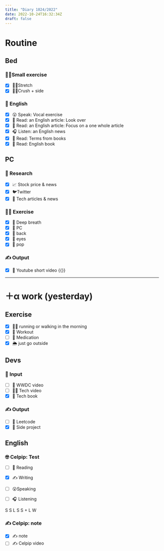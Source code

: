 ```yaml
---
title: "Diary 1024/2022"  
date: 2022-10-24T16:32:34Z
draft: false
---
```

# Routine

## Bed

### 🧘‍♀️Small exercise

- [x]  🤸‍♂️Stretch
- [x]  🧎‍♀️Crush + side

### 🏴󠁧󠁢󠁥󠁮󠁧󠁿 English

- [x]  😮 Speak: Vocal exercise
- [x]  📖 Read: an English article: Look over
- [x]  📖 Read: an English article: Focus on a one whole article
- [x]  🎧 Listen:  an English news
- [x]  📖 Read: Terms from books
- [x]  📖 Read: English book

## PC

### 👀 Research

- [x]  📈 Stock price & news
- [x]  🐦Twitter
- [x]  👾 Tech articles & news

### 🧘‍♀️ Exercise

- [x]  🧘 Deep breath
- [x]  🧘 PC
- [x]  🙆 back
- [x]  🧐 eyes
- [x]  🕺 pop

### ✍️ Output

- [x]  🎥 Youtube short video {{<youtube oMsbPiRLP-4>}}

---

# ＋α work (yesterday)

## Exercise

- [x]  🏃‍♀️ running or walking in the morning
- [x]  💪 Workout
- [ ]  🧘 Medication
- [x]  🌦 just go outside

## Devs

### 👀 Input

- [ ]  🍏 WWDC video
- [ ]  👩‍💻 Tech video
- [x]  📗 Tech book

### ✍️ Output

- [ ]  🎲 Leetcode
- [x]  👾 Side project

## English

### 🤓 Celpip: Test

- [ ]  📖 Reading

- [x]  ✍️ Writing
- [ ]  😮Speaking
- [ ]  🎧 Listening

S S L S S + L W

### ✍️ Celpip: note

- [x]  ✍️ note
- [ ]  ✍️ Celpip video